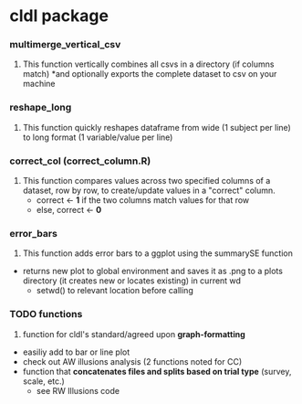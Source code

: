 # cldl package
### multimerge_vertical_csv
1. This function vertically combines all csvs in a directory (if columns match) 
   *and optionally exports the complete dataset to csv on your machine

### reshape_long
1. This function quickly reshapes dataframe from wide (1 subject per line) to long format (1 variable/value per line)

### correct_col (correct_column.R)
1. This function compares values across two specified columns of a dataset, row by row, to create/update values in a "correct" column. 
   * correct <- **1** if the two columns match values for that row
   * else, correct <- **0**

### error_bars
1. This function adds error bars to a ggplot using the summarySE function 
  * returns new plot to global environment and saves it as .png to a plots directory (it creates new or locates existing) in current wd
    * setwd() to relevant location before calling

### TODO functions

1. function for cldl's standard/agreed upon **graph-formatting**
  * easiliy add to bar or line plot 
  * check out AW illusions analysis (2 functions noted for CC)
* function that **concatenates files and splits based on trial type** (survey, scale, etc.)
  * see RW Illusions code

